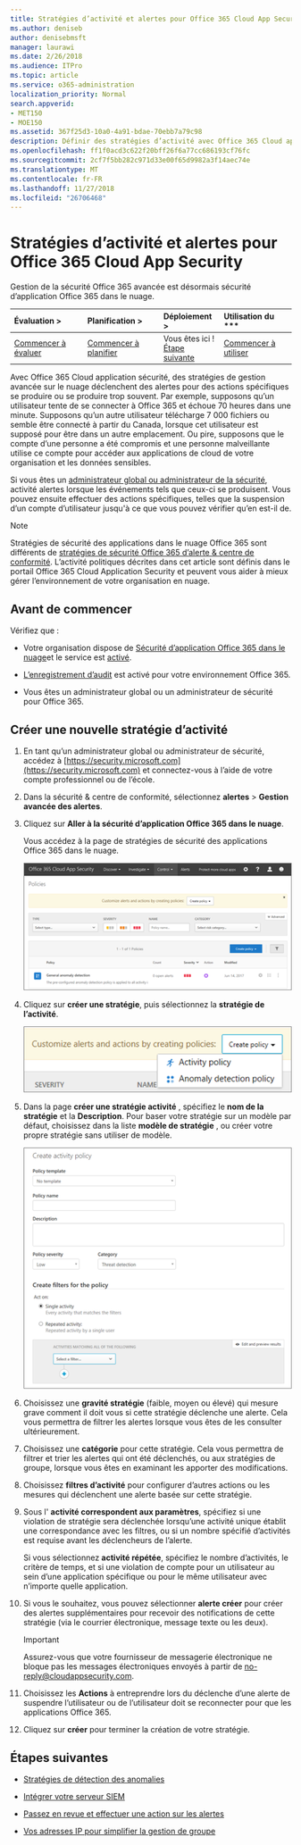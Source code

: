 ```yaml
---
title: Stratégies d’activité et alertes pour Office 365 Cloud App Security
ms.author: deniseb
author: denisebmsft
manager: laurawi
ms.date: 2/26/2018
ms.audience: ITPro
ms.topic: article
ms.service: o365-administration
localization_priority: Normal
search.appverid:
- MET150
- MOE150
ms.assetid: 367f25d3-10a0-4a91-bdae-70ebb7a79c98
description: Définir des stratégies d’activité avec Office 365 Cloud application sécurité pour définir des alertes se déclenche lorsque des activités spécifiques se produire ou se produire trop souvent. En définissant des stratégies pour déclencher les alertes, vous pourrez être averti et surveiller les activités spécifiques.
ms.openlocfilehash: ff1f0acd3c622f20bff26f6a77cc686193cf76fc
ms.sourcegitcommit: 2cf7f5bb282c971d33e00f65d9982a3f14aec74e
ms.translationtype: MT
ms.contentlocale: fr-FR
ms.lasthandoff: 11/27/2018
ms.locfileid: "26706468"
---
```

# <a name="activity-policies-and-alerts-in-office-365-cloud-app-security"></a>Stratégies d’activité et alertes pour Office 365 Cloud App Security

Gestion de la sécurité Office 365 avancée est désormais sécurité d’application Office 365 dans le nuage.
  
|Évaluation **\>**|Planification **\>**|Déploiement **\>**|Utilisation du ***|
|:-----|:-----|:-----|:-----|
|[Commencer à évaluer](office-365-cas-overview.md) <br/> |[Commencer à planifier](get-ready-for-office-365-cas.md) <br/> |Vous êtes ici !  <br/> [Étape suivante](anomaly-detection-policies-in-ocas.md) <br/> |[Commencer à utiliser](utilization-activities-for-ocas.md) <br/> |
   
Avec Office 365 Cloud application sécurité, des stratégies de gestion avancée sur le nuage déclenchent des alertes pour des actions spécifiques se produire ou se produire trop souvent. Par exemple, supposons qu’un utilisateur tente de se connecter à Office 365 et échoue 70 heures dans une minute. Supposons qu’un autre utilisateur télécharge 7 000 fichiers ou semble être connecté à partir du Canada, lorsque cet utilisateur est supposé pour être dans un autre emplacement. Ou pire, supposons que le compte d’une personne a été compromis et une personne malveillante utilise ce compte pour accéder aux applications de cloud de votre organisation et les données sensibles.
  
Si vous êtes un [administrateur global ou administrateur de la sécurité](permissions-in-the-security-and-compliance-center.md), activité alertes lorsque les événements tels que ceux-ci se produisent. Vous pouvez ensuite effectuer des actions spécifiques, telles que la suspension d’un compte d’utilisateur jusqu'à ce que vous pouvez vérifier qu’en est-il de.
  
> [!NOTE]
> Stratégies de sécurité des applications dans le nuage Office 365 sont différents de [stratégies de sécurité Office 365 d’alerte &amp; centre de conformité](alert-policies.md). L’activité politiques décrites dans cet article sont définis dans le portail Office 365 Cloud Application Security et peuvent vous aider à mieux gérer l’environnement de votre organisation en nuage. 
  
## <a name="before-you-begin"></a>Avant de commencer

Vérifiez que :
  
- Votre organisation dispose de [Sécurité d’application Office 365 dans le nuage](office-365-cas-overview.md)et le service est [activé](turn-on-office-365-cas.md).
    
- [L’enregistrement d’audit](turn-audit-log-search-on-or-off.md) est activé pour votre environnement Office 365. 
    
- Vous êtes un administrateur global ou un administrateur de sécurité pour Office 365.
    
## <a name="create-a-new-activity-policy"></a>Créer une nouvelle stratégie d’activité

1. En tant qu’un administrateur global ou administrateur de sécurité, accédez à [https://security.microsoft.com](https://security.microsoft.com) et connectez-vous à l’aide de votre compte professionnel ou de l’école. 
    
2. Dans la sécurité &amp; centre de conformité, sélectionnez **alertes** \> **Gestion avancée des alertes**.
    
3. Cliquez sur **Aller à la sécurité d’application Office 365 dans le nuage**.
    
    Vous accédez à la page de stratégies de sécurité des applications Office 365 dans le nuage.
    
    ![Lorsque vous accédez au portail Office 365 Cloud Application Security, vous démarrez avec la page de stratégies](media/5cb8833c-4e08-438c-bab3-91b5106f6f3f.png)
  
4. Cliquez sur **créer une stratégie**, puis sélectionnez la **stratégie de l’activité**.
    
    ![Lorsque vous créez une stratégie dans O365 autorités de certification, vous pouvez choisir entre les stratégies de l’activité et de détection des anomalies.](media/79f34535-ddf9-4a5b-a0a3-8766bf9c174c.png)
  
5. Dans la page **créer une stratégie activité** , spécifiez le **nom de la stratégie** et la **Description**. Pour baser votre stratégie sur un modèle par défaut, choisissez dans la liste **modèle de stratégie** , ou créer votre propre stratégie sans utiliser de modèle. 
    
    ![Vous pouvez créer des stratégies de l’activité avec Office 365 Cloud Application Security.](media/4083a76f-7074-4d6a-8200-6d76d49259d7.png)
  
6. Choisissez une **gravité stratégie** (faible, moyen ou élevé) qui mesure grave comment il doit vous si cette stratégie déclenche une alerte. Cela vous permettra de filtrer les alertes lorsque vous êtes de les consulter ultérieurement. 
    
7. Choisissez une **catégorie** pour cette stratégie. Cela vous permettra de filtrer et trier les alertes qui ont été déclenchés, ou aux stratégies de groupe, lorsque vous êtes en examinant les apporter des modifications. 
    
8. Choisissez **filtres d’activité** pour configurer d’autres actions ou les mesures qui déclenchent une alerte basée sur cette stratégie. 
    
9. Sous l' **activité correspondent aux paramètres**, spécifiez si une violation de stratégie sera déclenchée lorsqu’une activité unique établit une correspondance avec les filtres, ou si un nombre spécifié d’activités est requise avant les déclencheurs de l’alerte.
    
    Si vous sélectionnez **activité répétée**, spécifiez le nombre d’activités, le critère de temps, et si une violation de compte pour un utilisateur au sein d’une application spécifique ou pour le même utilisateur avec n’importe quelle application.
    
10. Si vous le souhaitez, vous pouvez sélectionner **alerte créer** pour créer des alertes supplémentaires pour recevoir des notifications de cette stratégie (via le courrier électronique, message texte ou les deux). 
    
    > [!IMPORTANT]
    > Assurez-vous que votre fournisseur de messagerie électronique ne bloque pas les messages électroniques envoyés à partir de no-reply@cloudappsecurity.com. 
  
11. Choisissez les **Actions** à entreprendre lors du déclenche d’une alerte de suspendre l’utilisateur ou de l’utilisateur doit se reconnecter pour que les applications Office 365. 
    
12. Cliquez sur **créer** pour terminer la création de votre stratégie. 
    
## <a name="next-steps"></a>Étapes suivantes
<a name="nextsteps"> </a>

- [Stratégies de détection des anomalies](anomaly-detection-policies-in-ocas.md)
    
- [Intégrer votre serveur SIEM](integrate-your-siem-server-with-office-365-cas.md)
    
- [Passez en revue et effectuer une action sur les alertes](review-office-365-cas-alerts.md)
    
- [Vos adresses IP pour simplifier la gestion de groupe](group-your-ip-addresses-in-ocas.md)
    

